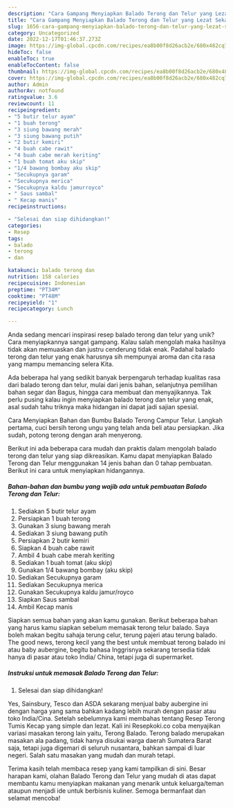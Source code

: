 ```yaml
---
description: "Cara Gampang Menyiapkan Balado Terong dan Telur yang Lezat Sekali"
title: "Cara Gampang Menyiapkan Balado Terong dan Telur yang Lezat Sekali"
slug: 1656-cara-gampang-menyiapkan-balado-terong-dan-telur-yang-lezat-sekali
category: Uncategorized
date: 2022-12-17T01:46:37.273Z
image: https://img-global.cpcdn.com/recipes/ea8b00f8d26acb2e/680x482cq70/balado-terong-dan-telur-foto-resep-utama.jpg
hideToc: false
enableToc: true
enableTocContent: false
thumbnail: https://img-global.cpcdn.com/recipes/ea8b00f8d26acb2e/680x482cq70/balado-terong-dan-telur-foto-resep-utama.jpg
cover: https://img-global.cpcdn.com/recipes/ea8b00f8d26acb2e/680x482cq70/balado-terong-dan-telur-foto-resep-utama.jpg
author: Admin
authorAv: notfound
ratingvalue: 3.6
reviewcount: 11
recipeingredient:
- "5 butir telur ayam"
- "1 buah terong"
- "3 siung bawang merah"
- "3 siung bawang putih"
- "2 butir kemiri"
- "4 buah cabe rawit"
- "4 buah cabe merah keriting"
- "1 buah tomat aku skip"
- "1/4 bawang bombay aku skip"
- "Secukupnya garam"
- "Secukupnya merica"
- "Secukupnya kaldu jamurroyco"
- " Saus sambal"
- " Kecap manis"
recipeinstructions:

- "Selesai dan siap dihidangkan!"
categories:
- Resep
tags:
- balado
- terong
- dan

katakunci: balado terong dan 
nutrition: 158 calories
recipecuisine: Indonesian
preptime: "PT34M"
cooktime: "PT48M"
recipeyield: "1"
recipecategory: Lunch

---
```





Anda sedang mencari inspirasi resep balado terong dan telur yang unik? Cara menyiapkannya sangat gampang. Kalau salah mengolah maka hasilnya tidak akan memuaskan dan justru cenderung tidak enak. Padahal balado terong dan telur yang enak harusnya sih mempunyai aroma dan cita rasa yang mampu memancing selera Kita.





Ada beberapa hal yang sedikit banyak berpengaruh terhadap kualitas rasa dari balado terong dan telur, mulai dari jenis bahan, selanjutnya pemilihan bahan segar dan Bagus, hingga cara membuat dan menyajikannya. Tak perlu pusing kalau ingin menyiapkan balado terong dan telur yang enak,      asal sudah tahu triknya maka hidangan ini dapat jadi sajian spesial.














Cara Menyiapkan Bahan dan Bumbu Balado Terong Campur Telur. Langkah pertama, cuci bersih terong ungu yang telah anda beli atau persiapkan. Jika sudah, potong terong dengan arah menyerong.






Berikut ini ada beberapa cara mudah dan praktis dalam mengolah balado terong dan telur yang siap dikreasikan. Kamu dapat menyiapkan Balado Terong dan Telur menggunakan 14 jenis bahan dan 0 tahap pembuatan. Berikut ini cara untuk menyiapkan hidangannya.

<!--inarticleads1-->

##### Bahan-bahan dan bumbu yang wajib ada untuk pembuatan Balado Terong dan Telur:

1. Sediakan 5 butir telur ayam
1. Persiapkan 1 buah terong
1. Gunakan 3 siung bawang merah
1. Sediakan 3 siung bawang putih
1. Persiapkan 2 butir kemiri
1. Siapkan 4 buah cabe rawit
1. Ambil 4 buah cabe merah keriting
1. Sediakan 1 buah tomat (aku skip)
1. Gunakan 1/4 bawang bombay (aku skip)
1. Sediakan Secukupnya garam
1. Sediakan Secukupnya merica
1. Gunakan Secukupnya kaldu jamur/royco
1. Siapkan  Saus sambal
1. Ambil  Kecap manis


Siapkan semua bahan yang akan kamu gunakan. Berikut beberapa bahan yang harus kamu siapkan sebelum memasak terong telur balado. Saya boleh makan begitu sahaja terung celur, terung pajeri atau terung balado. The good news, terong kecil yang the best untuk membuat terong balado ini atau baby aubergine, begitu bahasa Inggrisnya sekarang tersedia tidak hanya di pasar atau toko India/ China, tetapi juga di supermarket. 

<!--inarticleads2-->

##### Instruksi untuk memasak Balado Terong dan Telur:


1. Selesai dan siap dihidangkan!

Yes, Sainsbury, Tesco dan ASDA sekarang menjual baby aubergine ini dengan harga yang sama bahkan kadang lebih murah dengan pasar atau toko India/Cina. Setelah sebelumnya kami membahas tentang Resep Terong Tumis Kecap yang simple dan lezat. Kali ini Resepkoki.co coba menyajikan variasi masakan terong lain yaitu, Terong Balado. Terong balado merupakan masakan ala padang, tidak hanya disukai warga daerah Sumatera Barat saja, tetapi juga digemari di seluruh nusantara, bahkan sampai di luar negeri. Salah satu masakan yang mudah dan murah tetapi. 

Terima kasih telah membaca resep yang kami tampilkan di sini. Besar harapan kami, olahan Balado Terong dan Telur yang mudah di atas dapat membantu kamu menyiapkan makanan yang menarik untuk keluarga/teman ataupun menjadi ide untuk berbisnis kuliner. Semoga bermanfaat dan selamat mencoba!
